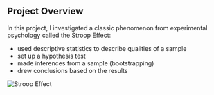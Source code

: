 ## Project Overview
In this project, I investigated a classic phenomenon from experimental psychology called the Stroop Effect:

+ used descriptive statistics to describe qualities of a sample
+ set up a hypothesis test
+ made inferences from a sample (bootstrapping)
+ drew conclusions based on the results

![Stroop Effect](https://github.com/yanglinjing/stroop_effect_analysis/blob/master/stroop-test-2.jpg?raw=true 'Stroop Effect')
